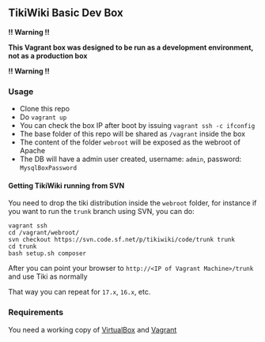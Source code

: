 ## TikiWiki Basic Dev Box

**!! Warning !!**

**This Vagrant box was designed to be run as a development environment, not as a production box**

**!! Warning !!**

### Usage

* Clone this repo
* Do ```vagrant up```
* You can check the box IP after boot by issuing ```vagrant ssh -c ifconfig```
* The base folder of this repo will be shared as ```/vagrant``` inside the box
* The content of the folder ```webroot``` will be exposed as the webroot of Apache
* The DB will have a admin user created, username: ```admin```, password: ```MysqlBoxPassword```

#### Getting TikiWiki running from SVN

You need to drop the tiki distribution inside the ```webroot``` folder, for instance if you want to run the ```trunk``` branch using SVN, you can do:

```
vagrant ssh
cd /vagrant/webroot/
svn checkout https://svn.code.sf.net/p/tikiwiki/code/trunk trunk
cd trunk
bash setup.sh composer
```

After you can point your browser to ```http://<IP of Vagrant Machine>/trunk``` and use Tiki as normally

That way you can repeat for ```17.x```, ```16.x```, etc.

### Requirements

You need a working copy of  [VirtualBox](https://www.virtualbox.org/) and [Vagrant](https://www.vagrantup.com/)

